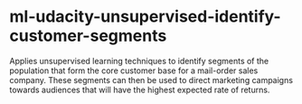 # ml-udacity-unsupervised-identify-customer-segments

Applies unsupervised learning techniques to identify segments of the population that form the core customer base for a mail-order sales company. 
These segments can then be used to direct marketing campaigns towards audiences that will have the highest expected rate of returns. 
